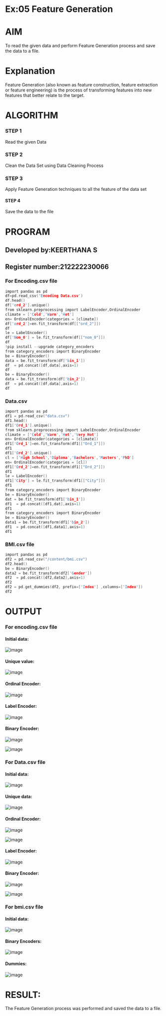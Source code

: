# Ex:05 Feature Generation

# AIM
To read the given data and perform Feature Generation process and save the data to a file.

# Explanation
Feature Generation (also known as feature construction, feature extraction or feature engineering) is the process of transforming features into new features that better relate to the target.
# ALGORITHM
### STEP 1
Read the given Data
### STEP 2
Clean the Data Set using Data Cleaning Process
### STEP 3
Apply Feature Generation techniques to all the feature of the data set
#### STEP 4
Save the data to the file

# PROGRAM

## Developed by:KEERTHANA S
## Register number:212222230066

### For Encoding.csv file
```c
import pandas as pd
df=pd.read_csv('Encoding Data.csv')
df.head()
df['ord_2'].unique()
from sklearn.preprocessing import LabelEncoder,OrdinalEncoder
climate = ['Cold','Warm','Hot']
en= OrdinalEncoder(categories = [climate])
df['ord_2']=en.fit_transform(df[["ord_2"]])
df
le = LabelEncoder()
df['Nom_0'] = le.fit_transform(df[["nom_0"]])
df
!pip install --upgrade category_encoders
from category_encoders import BinaryEncoder
be = BinaryEncoder()
data = be.fit_transform(df['bin_1'])
df  = pd.concat([df,data],axis=1)
df
be = BinaryEncoder()
data = be.fit_transform(df['bin_2'])
df  = pd.concat([df,data],axis=1)
df
```
### Data.csv
```c
import pandas as pd
df1 = pd.read_csv("data.csv")
df1.head()
df1['Ord_1'].unique()
from sklearn.preprocessing import LabelEncoder,OrdinalEncoder
climate = ['Cold','Warm','Hot','Very Hot']
en= OrdinalEncoder(categories = [climate])
df1['Ord_1']=en.fit_transform(df1[["Ord_1"]])
df1
df1['Ord_2'].unique()
cl = ['High School','Diploma','Bachelors','Masters','PhD']
en= OrdinalEncoder(categories = [cl])
df1['Ord_2']=en.fit_transform(df1[["Ord_2"]])
df1
le = LabelEncoder()
df1['City'] = le.fit_transform(df1[["City"]])
df1
from category_encoders import BinaryEncoder
be = BinaryEncoder()
dat = be.fit_transform(df1['bin_1'])
df1  = pd.concat([df1,dat],axis=1)
df1
from category_encoders import BinaryEncoder
be = BinaryEncoder()
data1 = be.fit_transform(df1['bin_2'])
df1  = pd.concat([df1,data1],axis=1)
df1
```
### BMI.csv file
```c
import pandas as pd
df2 = pd.read_csv("/content/bmi.csv")
df2.head()
be = BinaryEncoder()
data2 = be.fit_transform(df2['Gender'])
df2  = pd.concat([df2,data2],axis=1)
df2
df2 = pd.get_dummies(df2, prefix=['Index'] ,columns=['Index'])
df2
```

# OUTPUT

### For encoding.csv file

#### Initial data:
![image](https://github.com/Yuvaranithulasingam/ODD2023-Datascience-Ex-05/assets/121418522/f5cec2f4-94be-40fa-b2c3-a59adfa35529)

#### Unique value:
![image](https://github.com/Yuvaranithulasingam/ODD2023-Datascience-Ex-05/assets/121418522/029ec726-bdca-45f7-a02e-ad869bd56ee4)

#### Ordinal Encoder:
![image](https://github.com/Yuvaranithulasingam/ODD2023-Datascience-Ex-05/assets/121418522/cbc90934-c85e-4e60-b062-aa17f7848e1c)

#### Label Encoder:
![image](https://github.com/Yuvaranithulasingam/ODD2023-Datascience-Ex-05/assets/121418522/be7e341c-e66a-4522-9daa-ca58e835d491)

#### Binary Encoder:
![image](https://github.com/Yuvaranithulasingam/ODD2023-Datascience-Ex-05/assets/121418522/6a474ae4-4f11-445a-97b7-a138b89096da)

![image](https://github.com/Yuvaranithulasingam/ODD2023-Datascience-Ex-05/assets/121418522/7d9da7e9-83e6-4331-a573-30e11e6e3f7b)

### For Data.csv file

#### Initial data:
![image](https://github.com/Yuvaranithulasingam/ODD2023-Datascience-Ex-05/assets/121418522/97e763d2-5d13-4557-ac74-013d5dbafc31)

#### Unique data:
![image](https://github.com/Yuvaranithulasingam/ODD2023-Datascience-Ex-05/assets/121418522/b6eeb54b-fa73-453c-8633-e6d2683e188e)

#### Ordinal Encoder:
![image](https://github.com/Yuvaranithulasingam/ODD2023-Datascience-Ex-05/assets/121418522/0347af5e-9372-4e3d-8d6c-37624bf491ad)

![image](https://github.com/Yuvaranithulasingam/ODD2023-Datascience-Ex-05/assets/121418522/b40cb7fe-2307-49fe-b5b4-c8fc0cc6a92e)

#### Label Encoder:
![image](https://github.com/Yuvaranithulasingam/ODD2023-Datascience-Ex-05/assets/121418522/1fa70e48-0138-4374-a692-f1bbb8f31296)

#### Binary Encoder:
![image](https://github.com/Yuvaranithulasingam/ODD2023-Datascience-Ex-05/assets/121418522/b1289098-ce15-417b-9fda-aa597b70ea47)

![image](https://github.com/Yuvaranithulasingam/ODD2023-Datascience-Ex-05/assets/121418522/4d218dd6-737b-461b-af77-e7f84210dd55)

### For bmi.csv file

#### Initial data:
![image](https://github.com/Yuvaranithulasingam/ODD2023-Datascience-Ex-05/assets/121418522/27089f7d-ef4b-47f9-b281-55f1851c535d)

#### Binary Encoders:
![image](https://github.com/Yuvaranithulasingam/ODD2023-Datascience-Ex-05/assets/121418522/f5908604-451a-4c35-89fb-03d480ee3126)

#### Dummies:
![image](https://github.com/Yuvaranithulasingam/ODD2023-Datascience-Ex-05/assets/121418522/aaf349a3-ae1d-4273-9652-ef413ff37f3d)

# RESULT:
The Feature Generation process was performed and saved the data to a file.
